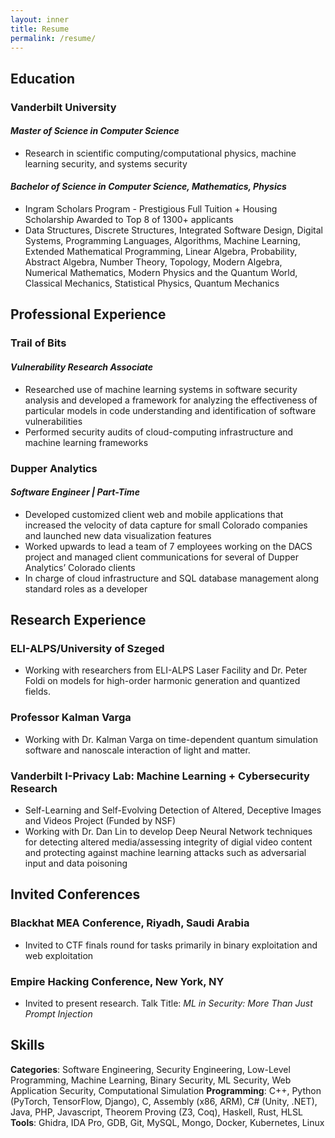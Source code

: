 ```yaml
---
layout: inner
title: Resume
permalink: /resume/
---
```

## Education

### **Vanderbilt University**
#### *Master of Science in Computer Science*
- Research in scientific computing/computational physics, machine learning security, and systems security

#### *Bachelor of Science in Computer Science, Mathematics, Physics*
- Ingram Scholars Program - Prestigious Full Tuition + Housing Scholarship Awarded to Top 8 of 1300+ applicants
- Data Structures, Discrete Structures, Integrated Software Design, Digital Systems, Programming
Languages, Algorithms, Machine Learning, Extended Mathematical Programming, Linear Algebra, Probability, Abstract Algebra, 
Number Theory, Topology, Modern Algebra, Numerical Mathematics, Modern Physics and the Quantum World, Classical Mechanics, 
Statistical Physics, Quantum Mechanics

## Professional Experience
### **Trail of Bits**
#### *Vulnerability Research Associate*
- Researched use of machine learning systems in software security analysis and developed a framework for analyzing the
effectiveness of particular models in code understanding and identification of software vulnerabilities
- Performed security audits of cloud-computing infrastructure and machine learning frameworks

### **Dupper Analytics**
#### *Software Engineer | Part-Time*
- Developed customized client web and mobile applications that increased the velocity of data capture for small Colorado
companies and launched new data visualization features
- Worked upwards to lead a team of 7 employees working on the DACS project and managed client communications for
several of Dupper Analytics’ Colorado clients
- In charge of cloud infrastructure and SQL database management along standard roles as a developer

## Research Experience
### **ELI-ALPS/University of Szeged**
- Working with researchers from ELI-ALPS Laser Facility and Dr. Peter Foldi on models for high-order harmonic generation and 
quantized fields.

### **Professor Kalman Varga**
- Working with Dr. Kalman Varga on time-dependent quantum simulation software and nanoscale interaction of light and matter.

### **Vanderbilt I-Privacy Lab: Machine Learning + Cybersecurity Research**
- Self-Learning and Self-Evolving Detection of Altered, Deceptive Images and Videos Project (Funded by NSF)
- Working with Dr. Dan Lin to develop Deep Neural Network techniques for detecting altered media/assessing integrity of
digial video content and protecting against machine learning attacks such as adversarial input and data poisoning

## Invited Conferences
### **Blackhat MEA Conference, Riyadh, Saudi Arabia**
- Invited to CTF finals round for tasks primarily in binary exploitation and web exploitation

### **Empire Hacking Conference, New York, NY**
- Invited to present research. Talk Title: *ML in Security: More Than Just Prompt Injection*

## Skills
**Categories**: Software Engineering, Security Engineering, Low-Level Programming, Machine Learning, Binary Security, ML Security, Web Application Security, Computational Simulation
**Programming**: C++, Python (PyTorch, TensorFlow, Django), C, Assembly (x86, ARM), C# (Unity, .NET), Java, PHP, Javascript, Theorem Proving (Z3, Coq), Haskell, Rust, HLSL\
**Tools**: Ghidra, IDA Pro, GDB, Git, MySQL, Mongo, Docker, Kubernetes, Linux

